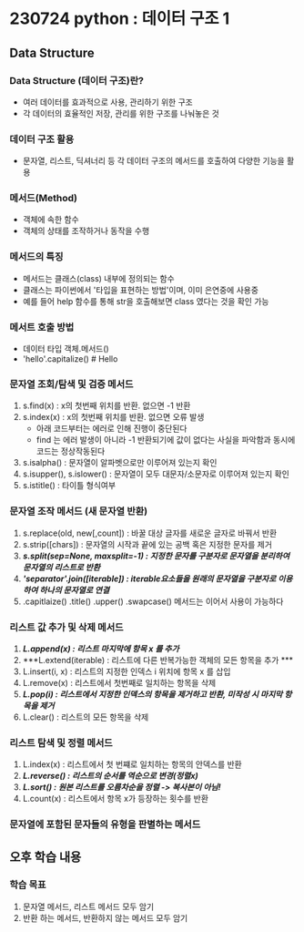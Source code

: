 # 230724 python : 데이터 구조 1 

## Data Structure

### Data Structure (데이터 구조)란?
- 여러 데이터를 효과적으로 사용, 관리하기 위한 구조
- 각 데이터의 효율적인 저장, 관리를 위한 구조를 나눠놓은 것

### 데이터 구조 활용
- 문자열, 리스트, 딕셔너리 등 각 데이터 구조의 메서드를 호출하여 다양한 기능을 활용

### 메서드(Method)
- 객체에 속한 함수
- 객체의 상태를 조작하거나 동작을 수행

### 메서드의 특징
- 메서드는 클래스(class) 내부에 정의되는 함수
- 클래스는 파이썬에서 '타입을 표현하는 방법'이며, 이미 은연중에 사용중
- 예를 들어 help 함수를 통해 str을 호출해보면 class 였다는 것을 확인 가능

### 메서트 호출 방법
- 데이터 타입 객체.메서드()
- 'hello'.capitalize()  # Hello
  
### 문자열 조회/탐색 및 검증 메서드
1. s.find(x) : x의 첫번째 위치를 반환. 없으면 -1 반환
2. s.index(x) : x의 첫번째 위치를 반환. 없으면 오류 발생
   - 아래 코드부터는 에러로 인해 진행이 중단된다
   - find 는 에러 발생이 아니라 -1 반환되기에 값이 없다는 사실을 파악함과 동시에 코드는 정상작동된다
3. s.isalpha() : 문자열이 알파벳으로만 이루어져 있는지 확인
4. s.isupper(), s.islower() : 문자열이 모두 대문자/소문자로 이루어져 있는지 확인
5. s.istitle() : 타이틀 형식여부


### 문자열 조작 메서드 (새 문자열 반환)
1. s.replace(old, new[,count]) : 바꿀 대상 글자를 새로운 글자로 바꿔서 반환
2. s.strip([chars]) : 문자열의 시작과 끝에 있는 공백 혹은 지정한 문자를 제거
3. ***s.split(sep=None, maxsplit=-1) : 지정한 문자를 구분자로 문자열을 분리하여 문자열의 리스트로 반환***
4. ***'separator'.join([iterable]) : iterable요소들을 원래의 문자열을 구분자로 이용하여 하나의 문자열로 연결***
5. .capitlaize() .title() .upper() .swapcase()
메서드는 이어서 사용이 가능하다

### 리스트 값 추가 및 삭제 메서드
1. ***L.append(x) : 리스트 마지막에 항목 x 를 추가***
2. ***L.extend(iterable) : 리스트에 다른 반복가능한 객체의 모든 항목을 추가 ***
3. L.insert(i, x) : 리스트의 지정한 인덱스 i 위치에 항목 x 를 삽입
4. L.remove(x) : 리스트에서 첫번째로 일치하는 항목을 삭제
5. ***L.pop(i) : 리스트에서 지정한 인덱스의 항목을 제거하고 반환, 미작성 시 마지막 항목을 제거***
6. L.clear() : 리스트의 모든 항목을 삭제

### 리스트 탐색 및 정렬 메서드
1. L.index(x) : 리스트에서 첫 번쨰로 일치하는 항목의 안덱스를 반환 
2. ***L.reverse() : 리스트의 순서를 역순으로 변경(정렬x)***
3. ***L.sort() : 원본 리스트를 오름차순을 정렬 -> 복사본이 아님!***
4. L.count(x) : 리스트에서 항목 x가 등장하는 횟수를 반환

### 문자열에 포함된 문자들의 유형을 판별하는 메서드





## 오후 학습 내용

### 학습 목표 
1. 문자열 메서드, 리스트 메서드 모두 암기
2. 반환 하는 메서드, 반환하지 않는 메서드 모두 암기

### 